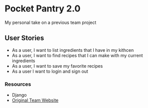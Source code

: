 # Pocket Pantry 2.0

My personal take on a previous team project

## User Stories

- As a user, I want to list ingredients that I have in my kithcen
- As a user, I want to find recipes that I can make with my current ingredients
- As a user, I want to save my favorite recipes
- As a user I want to login and sign out

### Resources

- Django
- [Original Team Website](https://github.com/brenda70904/meal-recommendation-app)
